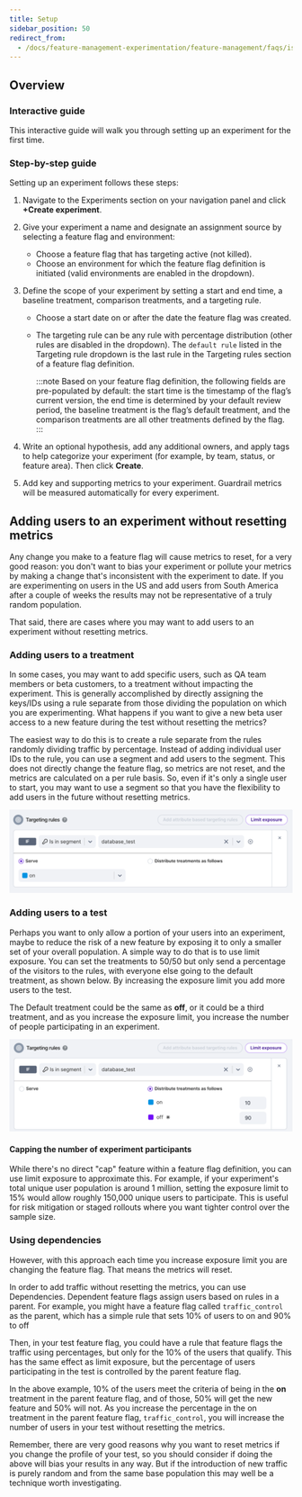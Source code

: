 ```yaml
---
title: Setup
sidebar_position: 50
redirect_from:
  - /docs/feature-management-experimentation/feature-management/faqs/is-there-a-way-to-limit-the-number-of-users-in-an-experiment/
---
```


## Overview

### Interactive guide

This interactive guide will walk you through setting up an experiment for the first time.

<DocVideo src="https://app.tango.us/app/embed/1e1ad9f0-85b8-427a-8331-f35f7685c1eb" title="Create an Experiment" />

### Step-by-step guide

Setting up an experiment follows these steps:

1. Navigate to the Experiments section on your navigation panel and click **+Create experiment**.

2. Give your experiment a name and designate an assignment source by selecting a feature flag and environment:
   * Choose a feature flag that has targeting active (not killed).
   * Choose an environment for which the feature flag definition is initiated (valid environments are enabled in the dropdown).

3. Define the scope of your experiment by setting a start and end time, a baseline treatment, comparison treatments, and a targeting rule.

   * Choose a start date on or after the date the feature flag was created.
   * The targeting rule can be any rule with percentage distribution (other rules are disabled in the dropdown). The `default rule` listed in the Targeting rule dropdown is the last rule in the Targeting rules section of a feature flag definition.

      :::note
      Based on your feature flag definition, the following fields are pre-populated by default: the start time is the timestamp of the flag’s current version, the end time is determined by your default review period, the baseline treatment is the flag’s default treatment, and the comparison treatments are all other treatments defined by the flag.
      :::

4. Write an optional hypothesis, add any additional owners, and apply tags to help categorize your experiment (for example, by team, status, or feature area). Then click **Create**.

5. Add key and supporting metrics to your experiment. Guardrail metrics will be measured automatically for every experiment.

## Adding users to an experiment without resetting metrics

Any change you make to a feature flag will cause metrics to reset, for a very good reason: you don't want to bias your experiment or pollute your metrics by making a change that's inconsistent with the experiment to date. If you are experimenting on users in the US and add users from South America after a couple of weeks the results may not be representative of a truly random population.  

That said, there are cases where you may want to add users to an experiment without resetting metrics.

### Adding users to a treatment

In some cases, you may want to add specific users, such as QA team members or beta customers, to a treatment without impacting the experiment. This is generally accomplished by directly assigning the keys/IDs using a rule separate from those dividing the population on which you are experimenting. What happens if you want to give a new beta user access to a new feature during the test without resetting the metrics?  

The easiest way to do this is to create a rule separate from the rules randomly dividing traffic by percentage. Instead of adding individual user IDs to the rule, you can use a segment and add users to the segment. This does not directly change the feature flag, so metrics are not reset, and the metrics are calculated on a per rule basis. So, even if it's only a single user to start, you may want to use a segment so that you have the flexibility to add users in the future without resetting metrics.

![](../static/users-segment.png)

### Adding users to a test

Perhaps you want to only allow a portion of your users into an experiment, maybe to reduce the risk of a new feature by exposing it to only a smaller set of your overall population.  A simple way to do that is to use limit exposure. You can set the treatments to 50/50 but only send a percentage of the visitors to the rules, with everyone else going to the default treatment, as shown below.  By increasing the exposure limit you add more users to the test.

The Default treatment could be the same as **off**, or it could be a third treatment, and as you increase the exposure limit, you increase the number of people participating in an experiment.

![](../static/users-exposure-limit.png)

#### Capping the number of experiment participants

While there's no direct "cap" feature within a feature flag definition, you can use limit exposure to approximate this. For example, if your experiment's total unique user population is around 1 million, setting the exposure limit to 15% would allow roughly 150,000 unique users to participate. This is useful for risk mitigation or staged rollouts where you want tighter control over the sample size.

### Using dependencies

However, with this approach each time you increase exposure limit you are changing the feature flag. That means the metrics will reset.  

In order to add traffic without resetting the metrics, you can use Dependencies. Dependent feature flags assign users based on rules in a parent. For example, you might have a feature flag called `traffic_control` as the parent, which has a simple rule that sets 10% of users to on and 90% to off

Then, in your test feature flag, you could have a rule that feature flags the traffic using percentages, but only for the 10% of the users that qualify. This has the same effect as limit exposure, but the percentage of users participating in the test is controlled by the parent feature flag.  

In the above example, 10% of the users meet the criteria of being in the **on** treatment in the parent feature flag, and of those, 50% will get the new feature and 50% will not.  As you increase the percentage in the on treatment in the parent feature flag, `traffic_control`, you will increase the number of users in your test without resetting the metrics.

Remember, there are very good reasons why you want to reset metrics if you change the profile of your test, so you should consider if doing the above will bias your results in any way.  But if the introduction of new traffic is purely random and from the same base population this may well be a technique worth investigating.